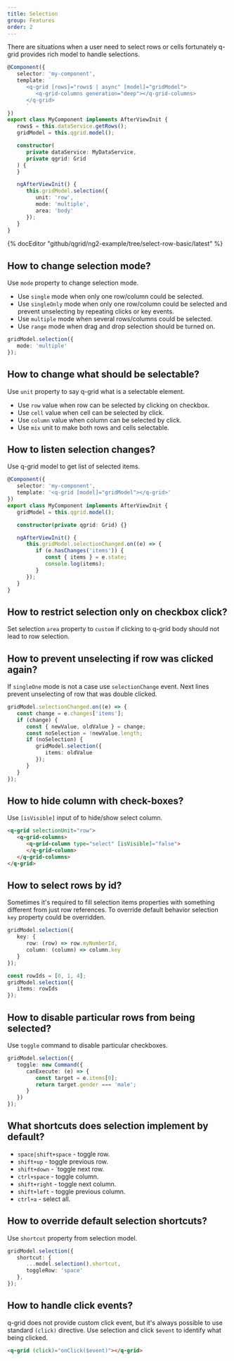 ```yaml
---
title: Selection
group: Features
order: 2
---
```


There are situations when a user need to select rows or cells fortunately q-grid provides rich model to handle selections.

```typescript
@Component({
   selector: 'my-component',
   template: `
      <q-grid [rows]="rows$ | async" [model]="gridModel">
         <q-grid-columns generation="deep"></q-grid-columns>
      </q-grid>
      `
})
export class MyComponent implements AfterViewInit {
   rows$ = this.dataService.getRows();
   gridModel = this.qgrid.model();

   constructor(
      private dataService: MyDataService,
      private qgrid: Grid
   ) {
   }

   ngAfterViewInit() {
      this.gridModel.selection({
         unit: 'row',
         mode: 'multiple',
         area: 'body'
      });
   }
}
```

{% docEditor "github/qgrid/ng2-example/tree/select-row-basic/latest" %}

## How to change selection mode?

Use `mode` property to change selection mode.

* Use `single` mode when only one row/column could be selected.
* Use `singleOnly` mode when only one row/column could be selected and prevent unselecting by repeating clicks or key events.
* Use `multiple` mode when several rows/columns could be selected.
* Use `range` mode when drag and drop selection should be turned on.

```typescript
gridModel.selection({
   mode: 'multiple'
});
```

## How to change what should be selectable?

Use `unit` property to say q-grid what is a selectable element.
   
* Use `row` value when row can be selected by clicking on checkbox.
* Use `cell` value when cell can be selected by click.
* Use `column` value when column can be selected by click.
* Use `mix` unit to make both rows and cells selectable.

## How to listen selection changes?

Use q-grid model to get list of selected items.

```typescript
@Component({
   selector: 'my-component',
   template: '<q-grid [model]="gridModel"></q-grid>'
})
export class MyComponent implements AfterViewInit {
   gridModel = this.qgrid.model();

   constructor(private qgrid: Grid) {}

   ngAfterViewInit() {
      this.gridModel.selectionChanged.on((e) => {
         if (e.hasChanges('items')) {
            const { items } = e.state;
            console.log(items);
         }
      });
   }
}
```

## How to restrict selection only on checkbox click?

Set selection `area` property to `custom` if clicking to q-grid body should not lead to row selection.

## How to prevent unselecting if row was clicked again?

If `singleOne` mode is not a case use `selectionChange` event. Next lines prevent unselecting of row that was double clicked.

```typescript
gridModel.selectionChanged.on((e) => {
   const change = e.changes['items'];
   if (change) {
      const { newValue, oldValue } = change;
      const noSelection = !newValue.length;
      if (noSelection) {
         gridModel.selection({
            items: oldValue
         });
      }
   }
});
```

## How to hide column with check-boxes?

Use `[isVisible]` input of to hide/show select column.

```html
<q-grid selectionUnit="row">
   <q-grid-columns>
      <q-grid-column type="select" [isVisible]="false">
      </q-grid-column>
   </q-grid-columns>
</q-grid>
```

## How to select rows by id?

Sometimes it's required to fill selection items properties with something different from just row references. To override default behavior selection `key` property could be overridden.

```typescript
gridModel.selection({
   key: {
      row: (row) => row.myNumberId,
      column: (column) => column.key
   }
});

const rowIds = [0, 1, 4];
gridModel.selection({
   items: rowIds
});
```

## How to disable particular rows from being selected?

Use `toggle` command to disable particular checkboxes.

```typescript
gridModel.selection({
   toggle: new Command({
      canExecute: (e) => {
         const target = e.items[0];
         return target.gender === 'male';
      }
   })
});
```

## What shortcuts does selection implement by default?

* `space|shift+space` - toggle row.
* `shift+up` - toggle previous row.
* `shift+down` - `toggle next row.
* `ctrl+space` - toggle column.
* `shift+right` - toggle next column.
* `shift+left` - toggle previous column.
* `ctrl+a` - select all.

## How to override default selection shortcuts?

Use `shortcut` property from selection model.

```typescript
gridModel.selection({
   shortcut: {
      ...model.selection().shortcut,
      toggleRow: 'space'
   },
});
```

## How to handle click events?

q-grid does not provide custom click event, but it's always possible to use standard `(click)` directive. Use selection and click `$event` to identify what being clicked.

```html
<q-grid (click)="onClick($event)"></q-grid>
```
